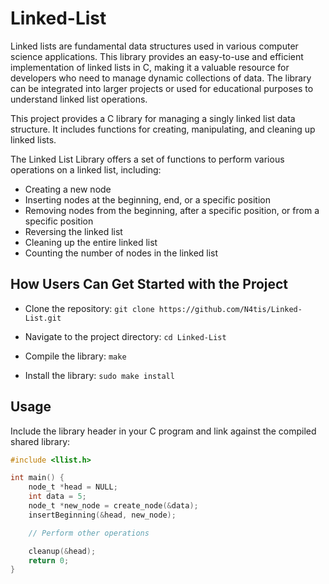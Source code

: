 # Linked-List
Linked lists are fundamental data structures used in various computer science applications. This library provides an easy-to-use and efficient implementation of linked lists in C, making it a valuable resource for developers who need to manage dynamic collections of data. The library can be integrated into larger projects or used for educational purposes to understand linked list operations.

This project provides a C library for managing a singly linked list data structure. It includes functions for creating, manipulating, and cleaning up linked lists.

The Linked List Library offers a set of functions to perform various operations on a linked list, including:
-    Creating a new node
-    Inserting nodes at the beginning, end, or a specific position
-    Removing nodes from the beginning, after a specific position, or from a specific position
-    Reversing the linked list
-    Cleaning up the entire linked list
-    Counting the number of nodes in the linked list

## How Users Can Get Started with the Project
- Clone the repository:
`git clone https://github.com/N4tis/Linked-List.git`

- Navigate to the project directory:
`cd Linked-List`

- Compile the library:
`make`

- Install the library:
`sudo make install`

## Usage

Include the library header in your C program and link against the compiled shared library:
```c
#include <llist.h>

int main() {
    node_t *head = NULL;
    int data = 5;
    node_t *new_node = create_node(&data);
    insertBeginning(&head, new_node);

    // Perform other operations

    cleanup(&head);
    return 0;
}
```
